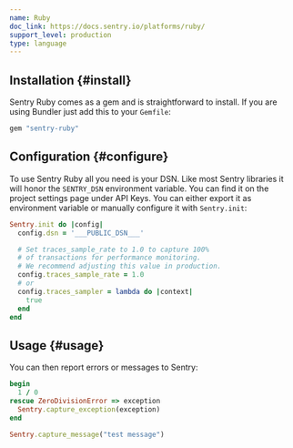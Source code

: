 ```yaml
---
name: Ruby
doc_link: https://docs.sentry.io/platforms/ruby/
support_level: production
type: language
---
```


## Installation {#install}

Sentry Ruby comes as a gem and is straightforward to install. If you are using Bundler just add this to your `Gemfile`:

```ruby
gem "sentry-ruby"
```

## Configuration {#configure}

To use Sentry Ruby all you need is your DSN. Like most Sentry libraries it will honor the `SENTRY_DSN` environment variable. You can find it on the project settings page under API Keys. You can either export it as environment variable or manually configure it with `Sentry.init`:

```ruby
Sentry.init do |config|
  config.dsn = '___PUBLIC_DSN___'

  # Set traces_sample_rate to 1.0 to capture 100%
  # of transactions for performance monitoring.
  # We recommend adjusting this value in production.
  config.traces_sample_rate = 1.0 
  # or
  config.traces_sampler = lambda do |context|
    true
  end
end
```

## Usage {#usage}

You can then report errors or messages to Sentry:

```ruby
begin
  1 / 0
rescue ZeroDivisionError => exception
  Sentry.capture_exception(exception)
end

Sentry.capture_message("test message")
```
